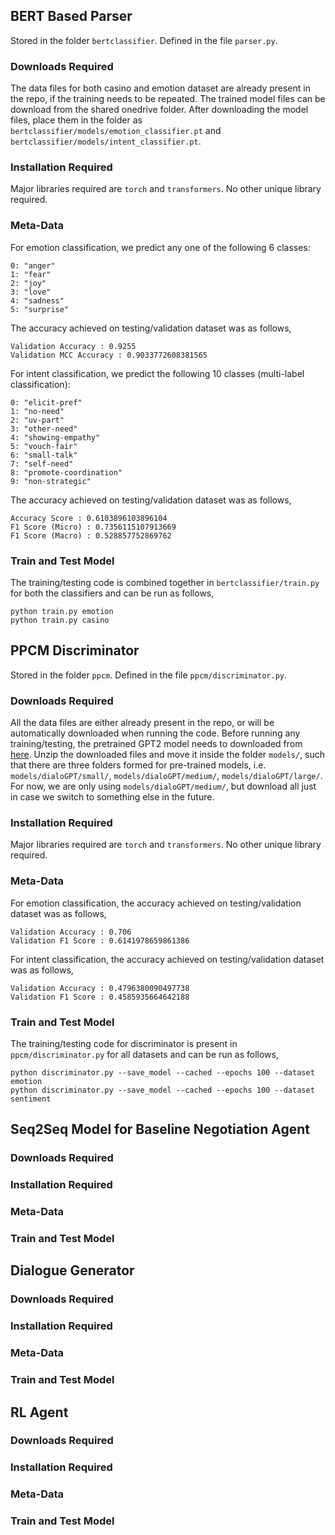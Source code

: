 ## BERT Based Parser

Stored in the folder `bertclassifier`. Defined in the file `parser.py`.

### Downloads Required

The data files for both casino and emotion dataset are already present in the repo, if the training needs to be repeated. The trained model files can be download from the shared onedrive folder. After downloading the model files, place them in the folder as `bertclassifier/models/emotion_classifier.pt` and `bertclassifier/models/intent_classifier.pt`.

### Installation Required

Major libraries required are `torch` and `transformers`. No other unique library required.

### Meta-Data

For emotion classification, we predict any one of the following 6 classes:

```
0: "anger"
1: "fear"
2: "joy"
3: "love"
4: "sadness"
5: "surprise"
```

The accuracy achieved on testing/validation dataset was as follows,

```
Validation Accuracy : 0.9255
Validation MCC Accuracy : 0.9033772608381565
```

For intent classification, we predict the following 10 classes (multi-label classification):

```
0: "elicit-pref"
1: "no-need"
2: "uv-part"
3: "other-need"
4: "showing-empathy"
5: "vouch-fair"
6: "small-talk"
7: "self-need"
8: "promote-coordination"
9: "non-strategic"
```

The accuracy achieved on testing/validation dataset was as follows,

```
Accuracy Score : 0.6103896103896104
F1 Score (Micro) : 0.7356115107913669
F1 Score (Macro) : 0.528857752869762
```

### Train and Test Model

The training/testing code is combined together in `bertclassifier/train.py` for both the classifiers and can be run as follows,

```
python train.py emotion
python train.py casino
```

## PPCM Discriminator

Stored in the folder `ppcm`. Defined in the file `ppcm/discriminator.py`.

### Downloads Required

All the data files are either already present in the repo, or will be automatically downloaded when running the code. Before running any training/testing, the pretrained GPT2 model needs to downloaded from [here](https://drive.google.com/file/d/1V8juN486jpeqPhKrGeuJ8WcpaCAy4D3-/view). Unzip the downloaded files and move it inside the folder `models/`, such that there are three folders formed for pre-trained models, i.e. `models/dialoGPT/small/`, `models/dialoGPT/medium/`, `models/dialoGPT/large/`. For now, we are only using `models/dialoGPT/medium/`, but download all just in case we switch to something else in the future.

### Installation Required

Major libraries required are `torch` and `transformers`. No other unique library required.

### Meta-Data

For emotion classification, the accuracy achieved on testing/validation dataset was as follows,

```
Validation Accuracy : 0.706
Validation F1 Score : 0.6141978659861386
```

For intent classification, the accuracy achieved on testing/validation dataset was as follows,

```
Validation Accuracy : 0.4796380090497738
Validation F1 Score : 0.4585935664642188
```

### Train and Test Model

The training/testing code for discriminator is present in `ppcm/discriminator.py` for all datasets and can be run as follows,

```
python discriminator.py --save_model --cached --epochs 100 --dataset emotion
python discriminator.py --save_model --cached --epochs 100 --dataset sentiment
```

## Seq2Seq Model for Baseline Negotiation Agent

### Downloads Required

### Installation Required

### Meta-Data

### Train and Test Model

## Dialogue Generator

### Downloads Required

### Installation Required

### Meta-Data

### Train and Test Model

## RL Agent

### Downloads Required

### Installation Required

### Meta-Data

### Train and Test Model
